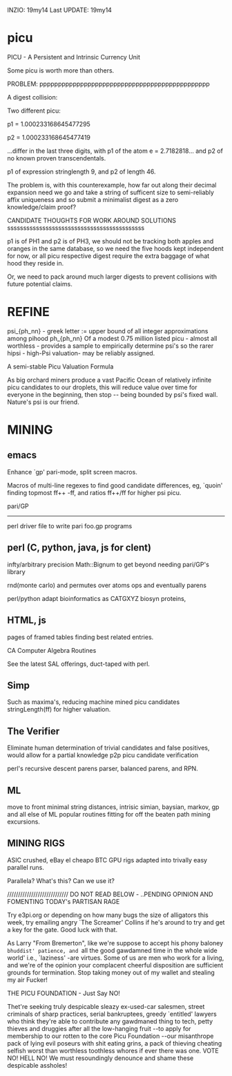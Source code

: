 

INZIO: 19my14
Last UPDATE: 19my14



picu
====

PICU - A Persistent and Intrinsic Currency Unit

Some picu is worth more than others.


PROBLEM: pppppppppppppppppppppppppppppppppppppppppppppp

A digest collision:

Two different picu:

p1 = 1.000233168645477295  

p2 = 1.000233168645477419

...differ in the last three digits, with p1 of the atom e = 2.7182818... and p2
of no known proven transcendentals.

p1 of expression stringlength 9, and p2 of length 46.

The problem is, with this counterexample, how far out along their decimal expansion need we go and take a string  of sufficent size to semi-reliably 
affix uniqueness and so submit a minimalist digest  as a zero knowledge/claim proof?

CANDIDATE THOUGHTS FOR WORK AROUND SOLUTIONS sssssssssssssssssssssssssssssssssssssssssss

p1 is of PH1 and p2 is of PH3, we should not be tracking both apples and oranges in the same database, so we need the five hoods kept independent for now, or all picu respective digest require the extra baggage of what hood they reside in.

Or, we need to pack around much larger digests to prevent collisions with future potential claims.


REFINE 
======

psi_{ph_nn} - greek letter := upper bound of all integer approximations among pihood ph_{ph_nn}
Of a modest 0.75 million listed picu - almost all worthless - provides a sample to empirically determine psi's
so the rarer hipsi - high-Psi valuation- may be reliably assigned.

A semi-stable Picu Valuation Formula

As big orchard miners produce a vast Pacific Ocean of relatively infinite picu candidates to our droplets, this will reduce value over time for everyone in the beginning, then stop -- being bounded by psi's fixed wall. Nature's psi is our friend.


MINING
======

emacs 
-----

Enhance `gp' pari-mode, split screen macros.

Macros of multi-line regexes to find good candidate differences, eg, `quoin' finding topmost  ff++ -ff, and ratios  ff++/ff for higher psi picu.

pari/GP
_______

perl driver file to write pari foo.gp programs


perl (C, python, java, js for clent)
----
infty/arbitrary precision Math::Bignum to get beyond needing pari/GP's library

rnd(monte carlo) and permutes over atoms ops and eventually parens


perl/python adapt bioinformatics as CATGXYZ biosyn proteins,


HTML, js
----

pages of framed tables finding best related entries.


CA Computer Algebra Routines

See the latest SAL offerings, duct-taped with perl.


Simp
----

Such as maxima's, reducing machine mined picu candidates stringLength(ff) for higher valuation.


The Verifier
------------
Eliminate human determination  of trivial candidates and false positives, would allow for a partial knowledge p2p picu candidate verification

perl's recursive descent parens parser, balanced parens, and RPN.


ML
--
move to front minimal string distances, intrisic simian, baysian, markov, gp and all else of ML popular routines
fitting for off the beaten path mining excursions.


MINING RIGS
-----------

ASIC crushed, eBay el cheapo BTC GPU rigs adapted into trivally easy parallel runs.

Parallela? What's this? Can we use it?




//////////////////////////// DO NOT READ BELOW - ..PENDING OPINION AND FOMENTING TODAY's PARTISAN RAGE

Try e3pi.org or depending on how many bugs the size of alligators this week, try emailing angry `The Screamer' Collins if he's around to try and get a key for the gate. Good luck with that.


As Larry "From Bremerton", like we're suppose to  accept his  phony baloney `bhuddist' patience, and `all the good gawdamned time in the whole wide world' i.e., `laziness' -are virtues. Some of us are men who work for a living, and we're of the opinion your complacent cheerful disposition are sufficient grounds for termination. 
Stop taking money out of my wallet and stealing my air Fucker!

THE PICU FOUNDATION   - Just Say NO!

Thet're seeking truly despicable sleazy ex-used-car salesmen, street criminals of sharp practices, serial bankruptees, greedy `entitled' lawyers who think they're able to contribute any gawdmaned thing to tech, petty thieves and druggies after all the low-hanging fruit --to apply for membership to our rotten to the core Picu Foundation --our misanthrope pack of lying evil poseurs with shit eating grins, a pack of thieving cheating selfish worst than worthless toothless whores if ever there was one. VOTE NO! HELL NO! We must resoundingly denounce and shame these despicable assholes!


